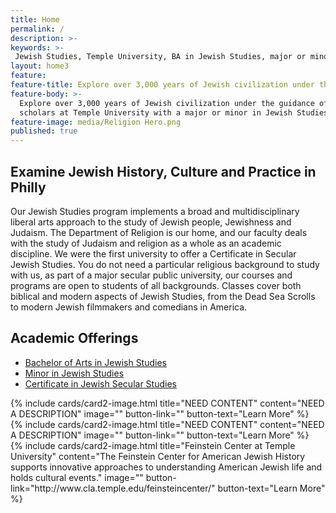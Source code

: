 ```yaml
---
title: Home
permalink: /
description: >-  
keywords: >-
 Jewish Studies, Temple University, BA in Jewish Studies, major or minor in Jewish Studies
layout: home3
feature: 
feature-title: Explore over 3,000 years of Jewish civilization under the guidance of leading religion scholars at Temple University.
feature-body: >- 
  Explore over 3,000 years of Jewish civilization under the guidance of leading religion 
  scholars at Temple University with a major or minor in Jewish Studies.
feature-image: media/Religion Hero.png 
published: true
---
```

## Examine Jewish History, Culture and Practice in Philly
Our Jewish Studies program implements a broad and multidisciplinary liberal arts approach to the study of Jewish people, Jewishness and Judaism. The Department of Religion is our home, and our faculty deals with the study of Judaism and religion as a whole as an academic discipline. We were the first university to offer a Certificate in Secular Jewish Studies. You do not need a particular religious background to study with us, as part of a major secular public university, our courses and programs are open to students of all backgrounds. Classes cover both biblical and modern aspects of Jewish Studies, from the Dead Sea Scrolls to modern Jewish filmmakers and comedians in America.  

## Academic Offerings
- [Bachelor of Arts in Jewish Studies](http://bulletin.temple.edu/undergraduate/liberal-arts/jewish-studies/ba-jewish-studies/)
- [Minor in Jewish Studies](http://bulletin.temple.edu/undergraduate/liberal-arts/jewish-studies/minor-jewish-studies/)
- [Certificate in Jewish Secular Studies](http://bulletin.temple.edu/undergraduate/liberal-arts/jewish-studies/certificate-jewish-studies/)

<div class="row row-wide">
  <div class="col m12 l4">{% include cards/card2-image.html 
    title="NEED CONTENT" 
    content="NEED A DESCRIPTION" 
    image="" 
    button-link="" 
    button-text="Learn More" %}
  </div>
  <div class="row row-wide">
    <div class="col m12 l4">{% include cards/card2-image.html 
      title="NEED CONTENT" 
      content="NEED A DESCRIPTION" 
      image="" 
      button-link="" 
      button-text="Learn More" %}
    </div>
    <div class="row row-wide">
      <div class="col m12 l4">{% include cards/card2-image.html 
        title="Feinstein Center at Temple University" 
        content="The Feinstein Center for American Jewish History supports innovative approaches to understanding American Jewish life and holds cultural events." 
        image="" 
        button-link="http://www.cla.temple.edu/feinsteincenter/" 
        button-text="Learn More" %}
      </div>
</div>
